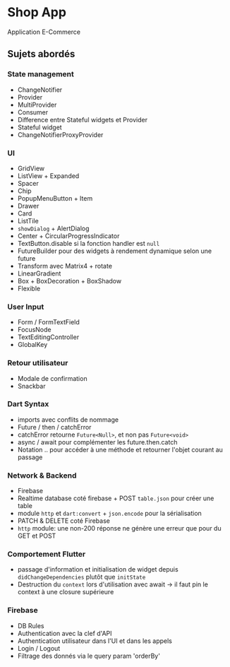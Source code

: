 # Shop App

Application E-Commerce

## Sujets abordés

### State management
- ChangeNotifier
- Provider
- MultiProvider
- Consumer
- Difference entre Stateful widgets et Provider
- Stateful widget
- ChangeNotifierProxyProvider

### UI
- GridView
- ListView + Expanded
- Spacer
- Chip
- PopupMenuButton + Item
- Drawer
- Card
- ListTile
- `showDialog` + AlertDialog
- Center + CircularProgressIndicator
- TextButton.disable si la fonction handler est `null`
- FutureBuilder pour des widgets à rendement dynamique selon une future 
- Transform avec Matrix4 + rotate
- LinearGradient
- Box + BoxDecoration + BoxShadow
- Flexible

### User Input
- Form / FormTextField
- FocusNode
- TextEditingController
- GlobalKey

### Retour utilisateur
- Modale de confirmation
- Snackbar

### Dart Syntax
- imports avec conflits de nommage
- Future / then / catchError
- catchError retourne `Future<Null>`, et non pas `Future<void>`
- async / await pour complémenter les future.then.catch
- Notation .. pour accéder à une méthode et retourner l'objet courant au passage

### Network & Backend
- Firebase
- Realtime database coté firebase + POST `table.json` pour créer une table
- module `http` et `dart:convert` + `json.encode` pour la sérialisation
- PATCH & DELETE coté Firebase
- `http` module: une non-200 réponse ne génère une erreur que pour du GET et POST

### Comportement Flutter
- passage d'information et initialisation de widget depuis `didChangeDependencies` plutôt que `initState`
- Destruction du `context` lors d'utilisation avec await -> il faut pin le context à une closure supérieure

### Firebase
- DB Rules
- Authentication avec la clef d'API
- Authentication utilisateur dans l'UI et dans les appels
- Login / Logout
- Filtrage des donnés via le query param 'orderBy'